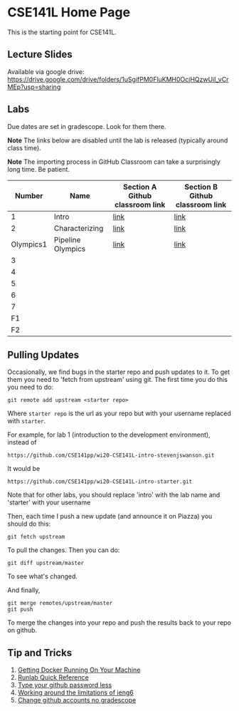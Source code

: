 # CSE141L Home Page

This is the starting point for CSE141L.

## Lecture Slides

Available via google drive: https://drive.google.com/drive/folders/1uSgifPM0FluKMH0OcjHQzwUiI_vCrMEp?usp=sharing

## Labs

Due dates are set in gradescope.  Look for them there.

**Note** The links below are disabled until the lab is released (typically around class time).

**Note** The importing process in GitHub Classroom can take a surprisingly long time.  Be patient.

| Number | Name   | Section A Github classroom link         | Section B Github classroom link         | 
|--------|--------|-----------------------------------------|-----------------------------------------|
| 1      | Intro  | [link](https://classroom.github.com/a/IjkqbBTv) | [link](https://classroom.github.com/a/-VPj3rda) |
| 2      | Characterizing  |[link](https://classroom.github.com/a/S1PAs7SE) | [link](https://classroom.github.com/a/tV9Oz_P4) |
| Olympics1 | Pipeline Olympics | [link](https://classroom.github.com/a/sDstmQly) | [link](https://classroom.github.com/a/EMftLy7H) |
| 3      |   |    | |
| 4      |   |    | |
| 5      |   |    | |
| 6      |   |    | |
| 7      |   |   | |
| F1      |   |    | |
| F2     |   |   | |

## Pulling Updates

Occasionally, we find bugs in the starter repo and push updates to it.  To get them you need to 'fetch from upstream' using git.  The first time you do this you need to do:

```git remote add upstream <starter repo>```

Where `starter repo` is the url as your repo but with your username replaced with `starter`.  

For example, for lab 1 (introduction to the development environment), instead of 

```
https://github.com/CSE141pp/wi20-CSE141L-intro-stevenjswanson.git
```

It would be 

```
https://github.com/CSE141pp/wi20-CSE141L-intro-starter.git
```

Note that for other labs, you should replace 'intro' with the lab name and 'starter' with your username

Then, each time I push a new update (and announce it on Piazza) you should do this:

```
git fetch upstream
```

To pull the changes.  Then you can do:

```
git diff upstream/master
```

To see what's changed.

And finally,

```
git merge remotes/upstream/master
git push
```

To merge the changes into your repo and push the results back to your repo on github.

## Tip and Tricks

1. [Getting Docker Running On Your Machine](Getting-Docker.md)
2. [Runlab Quick Reference](runlab-quickref.md)
3. [Type your github password less](https://help.github.com/en/github/using-git/caching-your-github-password-in-git)
4. [Working around the limitations of ieng6](ieng6-fixes.md)
5. [Change github accounts no gradescope](use-a-different-github-account.md)


